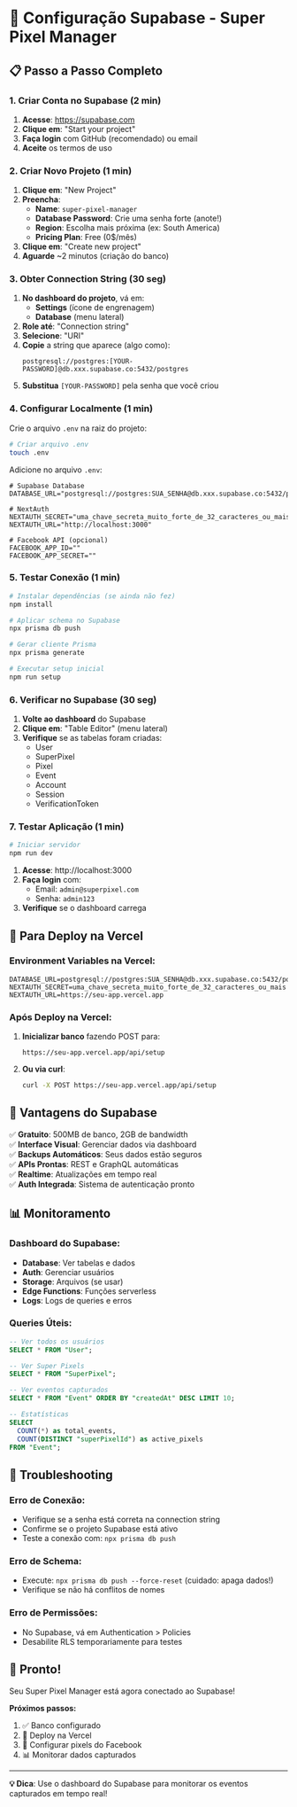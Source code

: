 # 🚀 Configuração Supabase - Super Pixel Manager

## 📋 Passo a Passo Completo

### 1. Criar Conta no Supabase (2 min)

1. **Acesse**: https://supabase.com
2. **Clique em**: "Start your project"
3. **Faça login** com GitHub (recomendado) ou email
4. **Aceite** os termos de uso

### 2. Criar Novo Projeto (1 min)

1. **Clique em**: "New Project"
2. **Preencha**:
   - **Name**: `super-pixel-manager`
   - **Database Password**: Crie uma senha forte (anote!)
   - **Region**: Escolha mais próxima (ex: South America)
   - **Pricing Plan**: Free (0$/mês)
3. **Clique em**: "Create new project"
4. **Aguarde** ~2 minutos (criação do banco)

### 3. Obter Connection String (30 seg)

1. **No dashboard do projeto**, vá em:
   - **Settings** (ícone de engrenagem)
   - **Database** (menu lateral)
2. **Role até**: "Connection string"
3. **Selecione**: "URI" 
4. **Copie** a string que aparece (algo como):
   ```
   postgresql://postgres:[YOUR-PASSWORD]@db.xxx.supabase.co:5432/postgres
   ```
5. **Substitua** `[YOUR-PASSWORD]` pela senha que você criou

### 4. Configurar Localmente (1 min)

Crie o arquivo `.env` na raiz do projeto:

```bash
# Criar arquivo .env
touch .env
```

Adicione no arquivo `.env`:
```env
# Supabase Database
DATABASE_URL="postgresql://postgres:SUA_SENHA@db.xxx.supabase.co:5432/postgres"

# NextAuth
NEXTAUTH_SECRET="uma_chave_secreta_muito_forte_de_32_caracteres_ou_mais"
NEXTAUTH_URL="http://localhost:3000"

# Facebook API (opcional)
FACEBOOK_APP_ID=""
FACEBOOK_APP_SECRET=""
```

### 5. Testar Conexão (1 min)

```bash
# Instalar dependências (se ainda não fez)
npm install

# Aplicar schema no Supabase
npx prisma db push

# Gerar cliente Prisma
npx prisma generate

# Executar setup inicial
npm run setup
```

### 6. Verificar no Supabase (30 seg)

1. **Volte ao dashboard** do Supabase
2. **Clique em**: "Table Editor" (menu lateral)
3. **Verifique** se as tabelas foram criadas:
   - User
   - SuperPixel  
   - Pixel
   - Event
   - Account
   - Session
   - VerificationToken

### 7. Testar Aplicação (1 min)

```bash
# Iniciar servidor
npm run dev
```

1. **Acesse**: http://localhost:3000
2. **Faça login** com:
   - Email: `admin@superpixel.com`
   - Senha: `admin123`
3. **Verifique** se o dashboard carrega

## 🎯 Para Deploy na Vercel

### Environment Variables na Vercel:

```env
DATABASE_URL=postgresql://postgres:SUA_SENHA@db.xxx.supabase.co:5432/postgres
NEXTAUTH_SECRET=uma_chave_secreta_muito_forte_de_32_caracteres_ou_mais
NEXTAUTH_URL=https://seu-app.vercel.app
```

### Após Deploy na Vercel:

1. **Inicializar banco** fazendo POST para:
   ```
   https://seu-app.vercel.app/api/setup
   ```

2. **Ou via curl**:
   ```bash
   curl -X POST https://seu-app.vercel.app/api/setup
   ```

## 🔧 Vantagens do Supabase

✅ **Gratuito**: 500MB de banco, 2GB de bandwidth  
✅ **Interface Visual**: Gerenciar dados via dashboard  
✅ **Backups Automáticos**: Seus dados estão seguros  
✅ **APIs Prontas**: REST e GraphQL automáticas  
✅ **Realtime**: Atualizações em tempo real  
✅ **Auth Integrada**: Sistema de autenticação pronto  

## 📊 Monitoramento

### Dashboard do Supabase:
- **Database**: Ver tabelas e dados
- **Auth**: Gerenciar usuários  
- **Storage**: Arquivos (se usar)
- **Edge Functions**: Funções serverless
- **Logs**: Logs de queries e erros

### Queries Úteis:
```sql
-- Ver todos os usuários
SELECT * FROM "User";

-- Ver Super Pixels
SELECT * FROM "SuperPixel";

-- Ver eventos capturados
SELECT * FROM "Event" ORDER BY "createdAt" DESC LIMIT 10;

-- Estatísticas
SELECT 
  COUNT(*) as total_events,
  COUNT(DISTINCT "superPixelId") as active_pixels
FROM "Event";
```

## 🚨 Troubleshooting

### Erro de Conexão:
- Verifique se a senha está correta na connection string
- Confirme se o projeto Supabase está ativo
- Teste a conexão com: `npx prisma db push`

### Erro de Schema:
- Execute: `npx prisma db push --force-reset` (cuidado: apaga dados!)
- Verifique se não há conflitos de nomes

### Erro de Permissões:
- No Supabase, vá em Authentication > Policies
- Desabilite RLS temporariamente para testes

## 🎉 Pronto!

Seu Super Pixel Manager está agora conectado ao Supabase!

**Próximos passos:**
1. ✅ Banco configurado
2. 🚀 Deploy na Vercel  
3. 🎯 Configurar pixels do Facebook
4. 📊 Monitorar dados capturados

---

**💡 Dica**: Use o dashboard do Supabase para monitorar os eventos capturados em tempo real! 